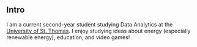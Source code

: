 

<!--
**oliviajohn24/oliviajohn24** is a ✨ _special_ ✨ repository because its `README.md` (this file) appears on your GitHub profile.

Here are some ideas to get you started:

- 🔭 I’m currently working on ...
- 🌱 I’m currently learning ...
- 👯 I’m looking to collaborate on ...
- 🤔 I’m looking for help with ...
- 💬 Ask me about ...
- 📫 How to reach me: ...
- 😄 Pronouns: ...
- ⚡ Fun fact: ...
-->
## Intro
I am a current second-year student studying Data Analytics at the [University of St. Thomas](http://stthomas.edu). I enjoy studying ideas about energy (especially renewable energy), education, and video games!
